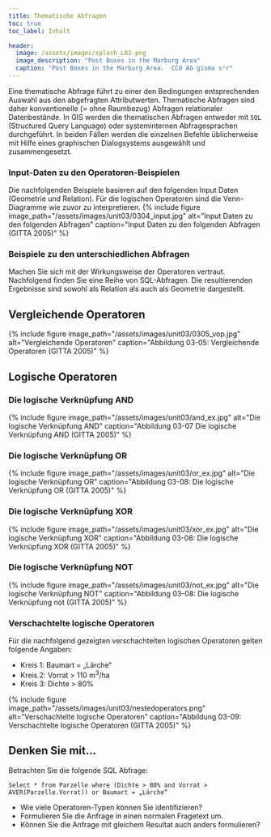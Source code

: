```yaml
---
title: Thematische Abfragen
toc: true
toc_label: Inhalt

header:
  image: /assets/images/splash_L02.png
  image_description: "Post Boxes in the Marburg Area"
  caption: "Post Boxes in the Marburg Area.  CC0 AG gisma s²r"
---
```



Eine thematische Abfrage führt zu einer den Bedingungen entsprechenden Auswahl aus den abgefragten Attributwerten. Thematische Abfragen sind daher konventionelle (= ohne Raumbezug) Abfragen relationaler Datenbestände. In GIS werden die thematischen Abfragen entweder mit `SQL` (Structured Query Language) oder systeminternen Abfragesprachen durchgeführt. In beiden Fällen werden die einzelnen Befehle üblicherweise mit Hilfe eines graphischen Dialogsystems ausgewählt und zusammengesetzt.

### Input-Daten zu den Operatoren-Beispielen

Die nachfolgenden Beispiele basieren auf den folgenden Input Daten (Geometrie und Relation). Für die logischen Operatoren sind die Venn-Diagramme wie zuvor zu interpretieren.
{% include figure image_path="/assets/images/unit03/0304_input.jpg" alt="Input Daten zu den folgenden Abfragen" caption="Input Daten zu den folgenden Abfragen (GITTA 2005)" %}




### Beispiele zu den unterschiedlichen Abfragen

Machen Sie sich mit der Wirkungsweise der Operatoren vertraut. Nachfolgend finden Sie eine Reihe von SQL-Abfragen. Die resultierenden Ergebnisse sind sowohl als Relation als auch als Geometrie dargestellt.

## Vergleichende Operatoren

{% include figure image_path="/assets/images/unit03/0305_vop.jpg" alt="Vergleichende Operatoren" caption="Abbildung 03-05: Vergleichende Operatoren (GITTA 2005)" %}


## Logische Operatoren

### Die logische Verknüpfung AND
{% include figure image_path="/assets/images/unit03/and_ex.jpg" alt="Die logische Verknüpfung AND" caption="Abbildung 03-07 Die logische Verknüpfung AND (GITTA 2005)" %}



### Die logische Verknüpfung OR
{% include figure image_path="/assets/images/unit03/or_ex.jpg" alt="Die logische Verknüpfung OR" caption="Abbildung 03-08: Die logische Verknüpfung OR (GITTA 2005)" %}

### Die logische Verknüpfung XOR

{% include figure image_path="/assets/images/unit03/xor_ex.jpg" alt="Die logische Verknüpfung XOR" caption="Abbildung 03-08: Die logische Verknüpfung XOR (GITTA 2005)" %}


### Die logische Verknüpfung NOT


{% include figure image_path="/assets/images/unit03/not_ex.jpg" alt="Die logische Verknüpfung NOT" caption="Abbildung 03-08: Die logische Verknüpfung not (GITTA 2005)" %}

### Verschachtelte logische Operatoren

Für die nachfolgend gezeigten verschachtelten logischen Operatoren gelten folgende Angaben:


  * Kreis 1: Baumart = „Lärche“
  * Kreis 2: Vorrat > 110 m<sup>3</sup>/ha
  * Kreis 3: Dichte > 80%

{% include figure image_path="/assets/images/unit03/nestedoperators.png" alt="Verschachtelte logische Operatoren" caption="Abbildung 03-09: Verschachtelte logische Operatoren (GITTA 2005)" %}

## Denken Sie mit...

Betrachten Sie die folgende SQL Abfrage: 

``Select * from Parzelle where (Dichte > 80% and Vorrat > AVER(Parzelle.Vorrat)) or Baumart = „Lärche“``

  * Wie viele Operatoren-Typen können Sie identifizieren?
  * Formulieren Sie die Anfrage in einen normalen Fragetext um.
  * Können Sie die Anfrage mit gleichem Resultat auch anders formulieren?




